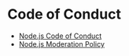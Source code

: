 # Code of Conduct

- [Node.js Code of Conduct](https://github.com/nodejs/admin/blob/master/CODE_OF_CONDUCT.md)
- [Node.js Moderation Policy](https://github.com/nodejs/admin/blob/master/Moderation-Policy.md)
